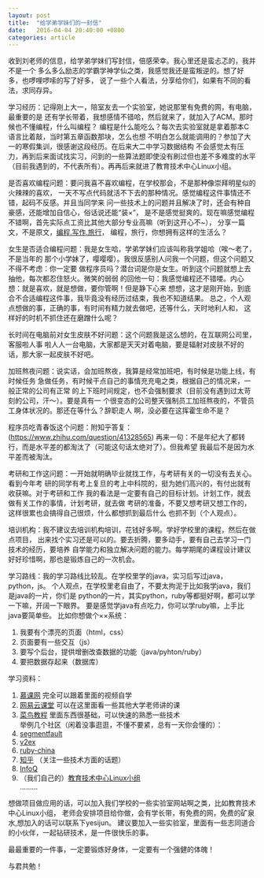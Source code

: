 ```yaml
---
layout: post
title:  "给学弟学妹们的一封信"
date:   2016-04-04 20:40:00 +0800
categories: article
---
```


   收到刘老师的信息，给学弟学妹们写封信，倍感荣幸。我心里还是蛮忐忑的，我并不是一个
多么多么励志的学霸学神学仙之类，我感觉我还是蛮叛逆的。想了好多，也啰哩啰嗦的写了好多，
说了一些个人看法，分享给你们，如果有不同的看法，求同存异。

学习经历：记得刚上大一，陪室友去一个实验室，她说那里有免费的网，有电脑，最重要的是
还有学长带着，我想感情不错哈，然后就来了，就加入了ACM。那时候也不懂编程，什么叫编程？
编程是什么能吃么？每次去实验室就是拿着那本C语言比着敲，当时第五章函数那块，怎么也想
不明白怎么就能调用的？参加了大一的寒假集训，很感谢这段经历。在后来大二中学习数据结构
不会感觉太有压力，再到后来面试找实习，问到的一些算法题即使没有刷过但也差不多难度的水平
（目前我遇到的，不代表所有）。再再后来就进了教育技术中心Linux小组。

是否喜欢编程问题：要问我喜不喜欢编程，在学校那会，不是那种像崇拜明星似的火辣辣的喜欢，
一天不写点代码就活不下去的那种情况。感觉编程这件事情还不错，起码不反感。并且当同学来
问一些技术上的问题并且解决了时，还会有种自豪感，还能增加自信心，俗话说还能“装×”，
是不是感觉挺爽的。现在嘛感觉编程不错啊，首先实际点工资比其他大部分专业高嘛（听到这开心不~），
分享一篇文，不是原文，[编程.写作.旅行](http://www.vaikan.com/traveling-writing-programming/)，
编程，旅行，你想拥有这样的生活么？

女生是否适合编程问题：我是女生哈，学弟学妹们应该叫称我学姐哈（唉～老了，不是当年的
那个小学妹了，嘤嘤嘤）。我很反感别人问我一个问题，但这个问题又不得不考虑：你一定要
做程序员吗？潜台词是你是女生。听到这个问题就想上去抽他，每次都忍住怒火。微笑的弱弱
的回他一句：我感觉编程还不错喽。内心想：就是喜欢，就是想做，要你管啊！但是静下心来
想想，这才是刚开始，到底合不合适编程这件事，我毕竟没有经历过结束，我也不知道结果。
总之，个人观点想做的事，正确的事，有时间有精力就去做吧，还等什么，天时地利人和，
这样好的时机不抓住还在磨蹭什么呢？  

长时间在电脑前对女生皮肤不好问题：这个问题我是这么想的，在互联网公司里，客服啦人事
啦人人一台电脑，大家都是天天对着电脑，要是辐射对皮肤不好的话，那大家一起皮肤不好吧。

加班熬夜问题：说实话，会加班熬夜，我算是经常加班吧，有时候是功能上线，有时候任务
急做任务，有时候干点自己的事情充充电之类，根据自己的情况来，一般正常的公司有正常
的上下班时间规定，也不会强制要求（目前没有遇到过太苛刻的公司，汗～）。要是真有一
个很变态的公司整天强制员工加班熬夜的，不管员工身体状况的。那还在等什么？辞职走人
啊，没必要在这挥霍生命不是？

程序员吃青春饭这个问题：附知乎答复： (https://www.zhihu.com/question/41328565)
再来一句：不是年纪大了都转行，而是水平差的都淘汰了（可能这句话太绝对了）。但我希望
我最后不是因为水平差而被淘汰。

考研和工作这问题：一开始就明确毕业就找工作，与考研有关的一切没有去关心。看到今年考
研的同学有考上复旦的考上中科院的，挺为她们高兴的，有付出就有收获嘛。对于考研和工作
我的看法是一定要有自己的目标计划。计划工作，就去做有关工作的事情，计划考研，就去做
考研的准备，不要又想考研又想工作的，这样很累也会搞得自己很烦，什么都想抓到最后什么
也抓不到（个人观点）。

培训机构：我不建议去培训机构培训，花钱好多啊。学好学校里的课程，然后在做点项目，
出来找个实习还是可以的。要去折腾，要多动手，要有自己去学习一门技术的经历，要培养
自学能力和独立解决问题的能力。每学期尾的课程设计建议好好珍惜啊，那也是锻炼自己的一次机会。

学习路线：我的学习路线比较乱。在学校里学的java，实习后写过java，python，js。
个人观点，在学校里老自由了，不要太拘泥于比如我学java，我们是java的一片，你们是
python的一片，其实python，ruby等都挺好啊，都可以学一下嘛，开阔一下眼界。
要是感觉学java有点吃力，你可以学ruby嘛，上手比java要简单些。
比如你想做个××系统：  
1.  我要有个漂亮的页面（html，css）  
2. 页面要有一些交互（js）  
3. 要写个后台，提供增删改查数据的功能（java/pyhton/ruby）  
4. 要把数据存起来（数据库）  

学习资料：  
1. [慕课网](http://www.imooc.com/course/list) 完全可以跟着里面的视频自学  
2. [网易云课堂](http://study.163.com/curricula/cs.htm) 可以在这里面看一些其他大学老师讲的课  
3. [菜鸟教程](http://www.runoob.com/)  里面东西很基础，可以快速的熟悉一些技术  
举例几个社区（闲着没事逛逛，不懂不要紧，总有一天你会懂的）：    
1. [segmentfault](https://segmentfault.com/)    
2. [v2ex](http://www.v2ex.com/)  
3. [ruby-china](https://ruby-china.org/)  
4. [知乎](https://www.zhihu.com/) （关注一些技术方面的话题）  
5. [InfoQ](http://www.infoq.com/cn/)  
6. （我们自己的）[教育技术中心Linux小组](https://sdutlinux.org/)  
.........  


想做项目做应用的话，可以加入我们学校的一些实验室网站啊之类，比如教育技术中心Linux小组，
老师会安排项目给你做，会有学长带，有免费的网，免费的矿泉水,想加入的话可以联系下yesijun。
建议要加入一些实验室，里面有一些志同道合的小伙伴，一起钻研技术，是一件很快乐的事。

最最重要的一件事，一定要锻炼好身体，一定要有一个强健的体魄！

与君共勉！
